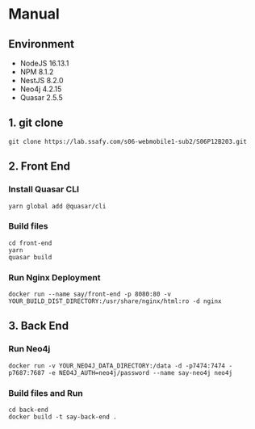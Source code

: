 # Manual

## Environment

- NodeJS 16.13.1
- NPM 8.1.2
- NestJS 8.2.0
- Neo4j 4.2.15
- Quasar 2.5.5

## 1. git clone

```shell
git clone https://lab.ssafy.com/s06-webmobile1-sub2/S06P12B203.git
```

## 2. Front End

### Install Quasar CLI

```shell
yarn global add @quasar/cli
```

### Build files

```shell
cd front-end
yarn
quasar build
```

### Run Nginx Deployment

```shell
docker run --name say/front-end -p 8080:80 -v YOUR_BUILD_DIST_DIRECTORY:/usr/share/nginx/html:ro -d nginx
```

## 3. Back End

### Run Neo4j

```shell
docker run -v YOUR_NEO4J_DATA_DIRECTORY:/data -d -p7474:7474 -p7687:7687 -e NEO4J_AUTH=neo4j/password --name say-neo4j neo4j
```

### Build files and Run

```shell
cd back-end
docker build -t say-back-end .
```
